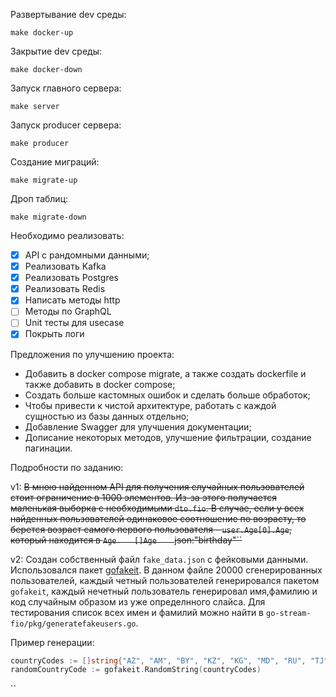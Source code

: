 

Развертывание dev среды:

`make docker-up`

Закрытие dev среды:

`make docker-down`

Запуск главного сервера:

`make server` 

Запуск producer сервера:

`make producer`

Создание миграций:

`make migrate-up`

Дроп таблиц:

`make migrate-down`



Необходимо реализовать:

- [x] API с рандомными данными;
- [x] Реализовать Kafka
- [x] Реализовать Postgres
- [x] Реализовать Redis
- [x] Написать методы http
- [ ] Методы по GraphQL
- [ ] Unit тесты для usecase
- [x] Покрыть логи

Предложения по улучшению проекта:
- Добавить в docker compose migrate, а также создать dockerfile и также добавить в docker compose;
- Создать больше кастомных ошибок и сделать больше обработок;
- Чтобы привести к чистой архитектуре, работать с каждой сущностью из базы данных отдельно;
- Добавление Swagger для улучшения документации;
- Дописание некоторых методов, улучшение фильтрации, создание пагинации.


Подробности по заданию:

v1:
~~В мною найденном API для получения случайных пользователей стоит ограничение в 1000 элементов. 
Из-за этого получается маленькая выборка с необходимыми `dto.fio`. В случае, если у всех найденных
пользователей одинаковое соотношение по возрасту, то берется возраст самого первого пользователя - 
`user.Age[0].Age`, который находится в `Age    []Age    `json:"birthday"``~~

v2: Создан собственный файл `fake_data.json` с фейковыми данными. Использовался пакет [gofakeit](https://github.com/brianvoe/gofakeit).
В данном файле 20000 сгенерированных пользователей, каждый четный пользователей генерировался 
пакетом `gofakeit`, каждый нечетный пользователь генерировал имя,фамилию и код случайным образом 
из уже определнного слайса. Для тестирования список всех имен и фамилий можно найти в 
`go-stream-fio/pkg/generatefakeusers.go`.

Пример генерации:

```go
countryCodes := []string{"AZ", "AM", "BY", "KZ", "KG", "MD", "RU", "TJ", "TM", "UZ"}
randomCountryCode := gofakeit.RandomString(countryCodes)
```
``